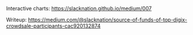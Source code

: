 Interactive charts: https://slacknation.github.io/medium/007

Writeup: https://medium.com/@slacknation/source-of-funds-of-top-digix-crowdsale-participants-cac920132874
